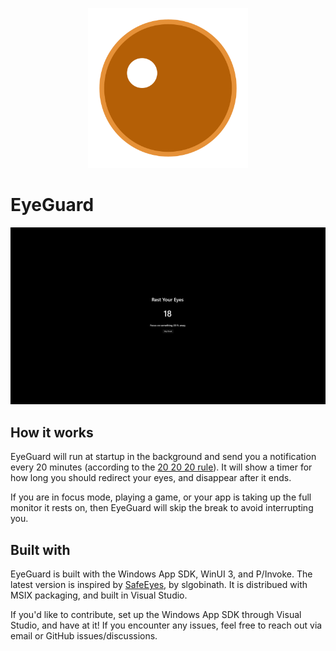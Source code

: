 <p align="center">
<img src="docs/images/eyeguard.png" height="256">
<h1>EyeGuard</h1>
</p>

![A black window with a 20-second timer and a skip break button](docs/images/RestWindow.png)

## How it works
EyeGuard will run at startup in the background and send you a notification every 20 minutes
(according to the
<a href="https://www.medicalnewstoday.com/articles/321536#supporting-evidence">20 20 20 rule</a>).
It will show a timer for how long you should redirect your eyes, and disappear after it ends.

If you are in focus mode, playing a game, or your app is taking up the full monitor it rests on, then
EyeGuard will skip the break to avoid interrupting you.

## Built with
EyeGuard is built with the Windows App SDK, WinUI 3, and P/Invoke. 
The latest version is inspired by 
<a href="https://github.com/slgobinath/SafeEyes">SafeEyes</a>, by slgobinath.
It is distribued with MSIX packaging, and built in Visual Studio.

If you'd like to contribute, set up the Windows App SDK through Visual Studio,
and have at it! If you encounter any issues, feel free to reach out via email or
GitHub issues/discussions.
